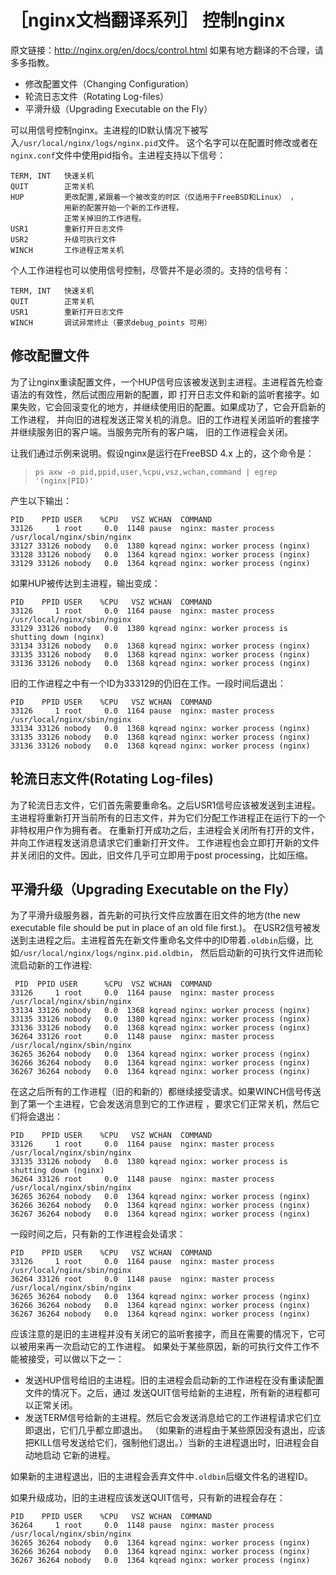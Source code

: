 # ［nginx文档翻译系列］ 控制nginx
原文链接：http://nginx.org/en/docs/control.html
如果有地方翻译的不合理，请多多指教。

+ 修改配置文件（Changing Configuration）
+ 轮流日志文件（Rotating Log-files）
+ 平滑升级（Upgrading Executable on the Fly）

可以用信号控制nginx。主进程的ID默认情况下被写入`/usr/local/nginx/logs/nginx.pid`文件。
这个名字可以在配置时修改或者在`nginx.conf`文件中使用pid指令。主进程支持以下信号：
```
TERM, INT	快速关机
QUIT	    正常关机
HUP	        更改配置,紧跟着一个被改变的时区（仅适用于FreeBSD和Linux） ，
            用新的配置开始一个新的工作进程，
            正常关掉旧的工作进程。
USR1	    重新打开日志文件
USR2	    升级可执行文件
WINCH	    工作进程正常关机
```

个人工作进程也可以使用信号控制，尽管并不是必须的。支持的信号有：
```
TERM, INT	快速关机
QUIT	    正常关机
USR1	    重新打开日志文件
WINCH	    调试异常终止（要求debug_points 可用）
```

## 修改配置文件
为了让nginx重读配置文件，一个HUP信号应该被发送到主进程。主进程首先检查语法的有效性，然后试图应用新的配置，即
打开日志文件和新的监听套接字。如果失败，它会回滚变化的地方，并继续使用旧的配置。如果成功了，它会开启新的工作进程，
并向旧的进程发送正常关机的消息。旧的工作进程关闭监听的套接字并继续服务旧的客户端。当服务完所有的客户端，
旧的工作进程会关闭。

让我们通过示例来说明。假设nginx是运行在FreeBSD 4.x 上的，这个命令是：
>`ps axw -o pid,ppid,user,%cpu,vsz,wchan,command | egrep '(nginx|PID)'`

产生以下输出：
>
```
PID    PPID USER    %CPU   VSZ WCHAN  COMMAND
33126     1 root     0.0  1148 pause  nginx: master process /usr/local/nginx/sbin/nginx
33127 33126 nobody   0.0  1380 kqread nginx: worker process (nginx)
33128 33126 nobody   0.0  1364 kqread nginx: worker process (nginx)
33129 33126 nobody   0.0  1364 kqread nginx: worker process (nginx)
```

如果HUP被传达到主进程，输出变成：
>
```
PID    PPID USER    %CPU   VSZ WCHAN  COMMAND
33126     1 root     0.0  1164 pause  nginx: master process /usr/local/nginx/sbin/nginx
33129 33126 nobody   0.0  1380 kqread nginx: worker process is shutting down (nginx)
33134 33126 nobody   0.0  1368 kqread nginx: worker process (nginx)
33135 33126 nobody   0.0  1368 kqread nginx: worker process (nginx)
33136 33126 nobody   0.0  1368 kqread nginx: worker process (nginx)
```

旧的工作进程之中有一个ID为333129的仍旧在工作。一段时间后退出：
>
```
PID    PPID USER    %CPU   VSZ WCHAN  COMMAND
33126     1 root     0.0  1164 pause  nginx: master process /usr/local/nginx/sbin/nginx
33134 33126 nobody   0.0  1368 kqread nginx: worker process (nginx)
33135 33126 nobody   0.0  1368 kqread nginx: worker process (nginx)
33136 33126 nobody   0.0  1368 kqread nginx: worker process (nginx)
```

## 轮流日志文件(Rotating Log-files)
为了轮流日志文件，它们首先需要重命名。之后USR1信号应该被发送到主进程。
主进程将重新打开当前所有的日志文件，并为它们分配工作进程正在运行下的一个非特权用户作为拥有者。
在重新打开成功之后，主进程会关闭所有打开的文件，并向工作进程发送消息请求它们重新打开文件。
工作进程也会立即打开新的文件并关闭旧的文件。因此，旧文件几乎可立即用于post processing，比如压缩。

## 平滑升级（Upgrading Executable on the Fly）
为了平滑升级服务器，首先新的可执行文件应放置在旧文件的地方(the new executable file should be put in place of an old file first.)。
在USR2信号被发送到主进程之后。主进程首先在新文件重命名文件中的ID带着`.oldbin`后缀，比如`/usr/local/nginx/logs/nginx.pid.oldbin`，
然后启动新的可执行文件进而轮流启动新的工作进程:
>
```
 PID  PPID USER      %CPU  VSZ WCHAN  COMMAND
33126     1 root     0.0  1164 pause  nginx: master process /usr/local/nginx/sbin/nginx
33134 33126 nobody   0.0  1368 kqread nginx: worker process (nginx)
33135 33126 nobody   0.0  1380 kqread nginx: worker process (nginx)
33136 33126 nobody   0.0  1368 kqread nginx: worker process (nginx)
36264 33126 root     0.0  1148 pause  nginx: master process /usr/local/nginx/sbin/nginx
36265 36264 nobody   0.0  1364 kqread nginx: worker process (nginx)
36266 36264 nobody   0.0  1364 kqread nginx: worker process (nginx)
36267 36264 nobody   0.0  1364 kqread nginx: worker process (nginx)
```

在这之后所有的工作进程（旧的和新的）都继续接受请求。如果WINCH信号传送到了第一个主进程，它会发送消息到它的工作进程
，要求它们正常关机，然后它们将会退出：
>
```
PID    PPID USER    %CPU   VSZ WCHAN  COMMAND
33126     1 root     0.0  1164 pause  nginx: master process /usr/local/nginx/sbin/nginx
33135 33126 nobody   0.0  1380 kqread nginx: worker process is shutting down (nginx)
36264 33126 root     0.0  1148 pause  nginx: master process /usr/local/nginx/sbin/nginx
36265 36264 nobody   0.0  1364 kqread nginx: worker process (nginx)
36266 36264 nobody   0.0  1364 kqread nginx: worker process (nginx)
36267 36264 nobody   0.0  1364 kqread nginx: worker process (nginx)
```

一段时间之后，只有新的工作进程会处请求：
>
```
PID    PPID USER    %CPU   VSZ WCHAN  COMMAND
33126     1 root     0.0  1164 pause  nginx: master process /usr/local/nginx/sbin/nginx
36264 33126 root     0.0  1148 pause  nginx: master process /usr/local/nginx/sbin/nginx
36265 36264 nobody   0.0  1364 kqread nginx: worker process (nginx)
36266 36264 nobody   0.0  1364 kqread nginx: worker process (nginx)
36267 36264 nobody   0.0  1364 kqread nginx: worker process (nginx)
```

应该注意的是旧的主进程并没有关闭它的监听套接字，而且在需要的情况下，它可以被用来再一次启动它的工作进程。
如果处于某些原因，新的可执行文件工作不能被接受，可以做以下之一：

+ 发送HUP信号给旧的主进程。旧的主进程会启动新的工作进程在没有重读配置文件的情况下。之后，通过
发送QUIT信号给新的主进程，所有新的进程都可以正常关闭。
+ 发送TERM信号给新的主进程。然后它会发送消息给它的工作进程请求它们立即退出，它们几乎都立即退出。
（如果新的进程由于某些原因没有退出，应该把KILL信号发送给它们，强制他们退出。）当新的主进程退出时，旧进程会自动地启动
它新的进程。

如果新的主进程退出，旧的主进程会丢弃文件中`.oldbin`后缀文件名的进程ID。

如果升级成功，旧的主进程应该发送QUIT信号，只有新的进程会存在：
>
```
PID    PPID USER    %CPU   VSZ WCHAN  COMMAND
36264     1 root     0.0  1148 pause  nginx: master process /usr/local/nginx/sbin/nginx
36265 36264 nobody   0.0  1364 kqread nginx: worker process (nginx)
36266 36264 nobody   0.0  1364 kqread nginx: worker process (nginx)
36267 36264 nobody   0.0  1364 kqread nginx: worker process (nginx)
```

